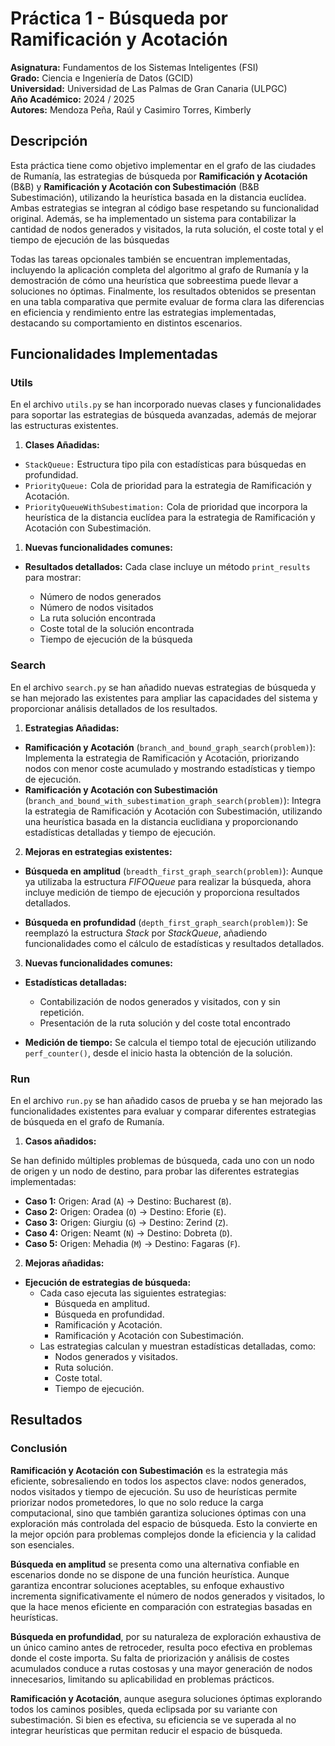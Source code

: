 # Práctica 1 - Búsqueda por Ramificación y Acotación

**Asignatura:** Fundamentos de los Sistemas Inteligentes (FSI)  
**Grado:** Ciencia e Ingeniería de Datos (GCID)  
**Universidad:** Universidad de Las Palmas de Gran Canaria (ULPGC)  
**Año Académico:** 2024 / 2025   
**Autores:** Mendoza Peña, Raúl y Casimiro Torres, Kimberly 

## Descripción

Esta práctica tiene como objetivo implementar en el grafo de las ciudades de Rumanía, las estrategias de búsqueda por **Ramificación y Acotación** (B&B) y **Ramificación y Acotación con Subestimación** (B&B Subestimación), utilizando la heurística basada en la distancia euclídea. Ambas estrategias se integran al código base respetando su funcionalidad original. Además, se ha implementado un sistema para contabilizar la cantidad de nodos generados y visitados, la ruta solución, el coste total y el tiempo de ejecución de las búsquedas

Todas las tareas opcionales también se encuentran implementadas, incluyendo la aplicación completa del algoritmo al grafo de Rumanía y la demostración de cómo una heurística que sobreestima puede llevar a soluciones no óptimas. Finalmente, los resultados obtenidos se presentan en una tabla comparativa que permite evaluar de forma clara las diferencias en eficiencia y rendimiento entre las estrategias implementadas, destacando su comportamiento en distintos escenarios.

## Funcionalidades Implementadas

### Utils

En el archivo `utils.py` se han incorporado nuevas clases y funcionalidades para soportar las estrategias de búsqueda avanzadas, además de mejorar las estructuras existentes.

1. **Clases Añadidas:**

-  `StackQueue:` Estructura tipo pila con estadísticas para búsquedas en profundidad.
-  `PriorityQueue:` Cola de prioridad para la estrategia de Ramificación y Acotación.
-  `PriorityQueueWithSubestimation:` Cola de prioridad que incorpora la heurística de la distancia euclídea para la estrategia de Ramificación y Acotación con Subestimación.

1. **Nuevas funcionalidades comunes:**

-  **Resultados detallados:** Cada clase incluye un método `print_results` para mostrar:

    - Número de nodos generados 
    - Número de nodos visitados 
    - La ruta solución encontrada 
    - Coste total de la solución encontrada
    - Tiempo de ejecución de la búsqueda

### Search

En el archivo `search.py` se han añadido nuevas estrategias de búsqueda y se han mejorado las existentes para ampliar las capacidades del sistema y proporcionar análisis detallados de los resultados.

1.  **Estrategias Añadidas:**

-  **Ramificación y Acotación** (`branch_and_bound_graph_search(problem)`): Implementa la estrategia de Ramificación y Acotación, priorizando nodos con menor coste acumulado y mostrando estadísticas y tiempo de ejecución. 
-  **Ramificación y Acotación con Subestimación** (`branch_and_bound_with_subestimation_graph_search(problem)`): Integra la estrategia de Ramificación y Acotación con Subestimación, utilizando una heurística basada en la distancia euclidiana y proporcionando estadísticas detalladas y tiempo de ejecución.

2.  **Mejoras en estrategias existentes:**

-  **Búsqueda en amplitud** (`breadth_first_graph_search(problem)`): Aunque ya utilizaba la estructura *FIFOQueue* para realizar la búsqueda, ahora incluye medición de tiempo de ejecución y proporciona resultados detallados.

-  **Búsqueda en profundidad** (`depth_first_graph_search(problem)`): Se reemplazó la estructura *Stack* por *StackQueue*, añadiendo funcionalidades como el cálculo de estadísticas y resultados detallados.


3.  **Nuevas funcionalidades comunes:**

-  **Estadísticas detalladas:** 
    - Contabilización de nodos generados y visitados, con y sin repetición.
    - Presentación de la ruta solución y del coste total encontrado

-  **Medición de tiempo:** Se calcula el tiempo total de ejecución utilizando `perf_counter()`, desde el inicio hasta la obtención de la solución.


### Run

En el archivo `run.py` se han añadido casos de prueba y se han mejorado las funcionalidades existentes para evaluar y comparar diferentes estrategias de búsqueda en el grafo de Rumanía.

1. **Casos añadidos:**

Se han definido múltiples problemas de búsqueda, cada uno con un nodo de origen y un nodo de destino, para probar las diferentes estrategias implementadas:

- **Caso 1:** Origen: Arad (`A`) → Destino: Bucharest (`B`).
- **Caso 2:** Origen: Oradea (`O`) → Destino: Eforie (`E`).
- **Caso 3:** Origen: Giurgiu (`G`) → Destino: Zerind (`Z`).
- **Caso 4:** Origen: Neamt (`N`) → Destino: Dobreta (`D`).
- **Caso 5:** Origen: Mehadia (`M`) → Destino: Fagaras (`F`).

2. **Mejoras añadidas:**

- **Ejecución de estrategias de búsqueda:**
  - Cada caso ejecuta las siguientes estrategias:
    - Búsqueda en amplitud.
    - Búsqueda en profundidad.
    - Ramificación y Acotación.
    - Ramificación y Acotación con Subestimación.
  - Las estrategias calculan y muestran estadísticas detalladas, como:
    - Nodos generados y visitados.
    - Ruta solución.
    - Coste total.
    - Tiempo de ejecución.

## Resultados

### Conclusión

**Ramificación y Acotación con Subestimación** es la estrategia más eficiente, sobresaliendo en todos los aspectos clave: nodos generados, nodos visitados y tiempo de ejecución. Su uso de heurísticas permite priorizar nodos prometedores, lo que no solo reduce la carga computacional, sino que también garantiza soluciones óptimas con una exploración más controlada del espacio de búsqueda. Esto la convierte en la mejor opción para problemas complejos donde la eficiencia y la calidad son esenciales.

**Búsqueda en amplitud** se presenta como una alternativa confiable en escenarios donde no se dispone de una función heurística. Aunque garantiza encontrar soluciones aceptables, su enfoque exhaustivo incrementa significativamente el número de nodos generados y visitados, lo que la hace menos eficiente en comparación con estrategias basadas en heurísticas.

**Búsqueda en profundidad**, por su naturaleza de exploración exhaustiva de un único camino antes de retroceder, resulta poco efectiva en problemas donde el coste importa. Su falta de priorización y análisis de costes acumulados conduce a rutas costosas y una mayor generación de nodos innecesarios, limitando su aplicabilidad en problemas prácticos.

**Ramificación y Acotación**, aunque asegura soluciones óptimas explorando todos los caminos posibles, queda eclipsada por su variante con subestimación. Si bien es efectiva, su eficiencia se ve superada al no integrar heurísticas que permitan reducir el espacio de búsqueda.